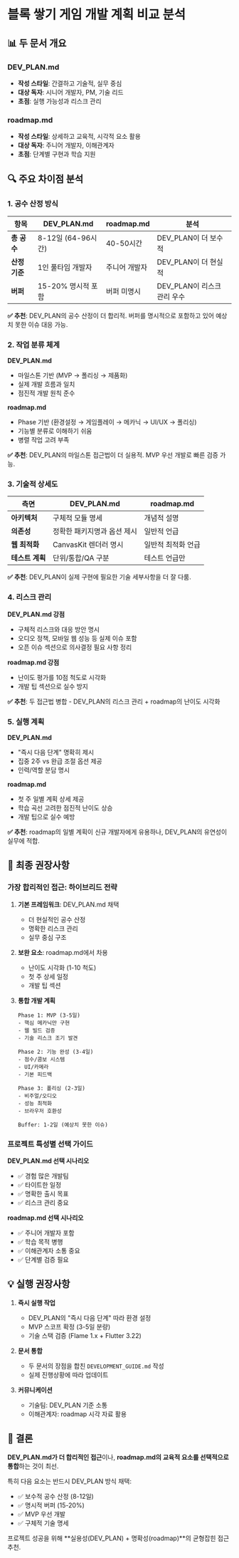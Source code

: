 # 블록 쌓기 게임 개발 계획 비교 분석

## 📊 두 문서 개요

### DEV_PLAN.md
- **작성 스타일**: 간결하고 기술적, 실무 중심
- **대상 독자**: 시니어 개발자, PM, 기술 리드
- **초점**: 실행 가능성과 리스크 관리

### roadmap.md  
- **작성 스타일**: 상세하고 교육적, 시각적 요소 활용
- **대상 독자**: 주니어 개발자, 이해관계자
- **초점**: 단계별 구현과 학습 지원

## 🔍 주요 차이점 분석

### 1. 공수 산정 방식

| 항목 | DEV_PLAN.md | roadmap.md | 분석 |
|------|-------------|------------|------|
| **총 공수** | 8-12일 (64-96시간) | 40-50시간 | DEV_PLAN이 더 보수적 |
| **산정 기준** | 1인 풀타임 개발자 | 주니어 개발자 | DEV_PLAN이 더 현실적 |
| **버퍼** | 15-20% 명시적 포함 | 버퍼 미명시 | DEV_PLAN이 리스크 관리 우수 |

**✅ 추천**: DEV_PLAN의 공수 산정이 더 합리적. 버퍼를 명시적으로 포함하고 있어 예상치 못한 이슈 대응 가능.

### 2. 작업 분류 체계

**DEV_PLAN.md**
- 마일스톤 기반 (MVP → 폴리싱 → 제품화)
- 실제 개발 흐름과 일치
- 점진적 개발 원칙 준수

**roadmap.md**
- Phase 기반 (환경설정 → 게임플레이 → 메카닉 → UI/UX → 폴리싱)
- 기능별 분류로 이해하기 쉬움
- 병렬 작업 고려 부족

**✅ 추천**: DEV_PLAN의 마일스톤 접근법이 더 실용적. MVP 우선 개발로 빠른 검증 가능.

### 3. 기술적 상세도

| 측면 | DEV_PLAN.md | roadmap.md |
|------|-------------|------------|
| **아키텍처** | 구체적 모듈 명세 | 개념적 설명 |
| **의존성** | 정확한 패키지명과 옵션 제시 | 일반적 언급 |
| **웹 최적화** | CanvasKit 렌더러 명시 | 일반적 최적화 언급 |
| **테스트 계획** | 단위/통합/QA 구분 | 테스트 언급만 |

**✅ 추천**: DEV_PLAN이 실제 구현에 필요한 기술 세부사항을 더 잘 다룸.

### 4. 리스크 관리

**DEV_PLAN.md 강점**
- 구체적 리스크와 대응 방안 명시
- 오디오 정책, 모바일 웹 성능 등 실제 이슈 포함
- 오픈 이슈 섹션으로 의사결정 필요 사항 정리

**roadmap.md 강점**
- 난이도 평가를 10점 척도로 시각화
- 개발 팁 섹션으로 실수 방지

**✅ 추천**: 두 접근법 병합 - DEV_PLAN의 리스크 관리 + roadmap의 난이도 시각화

### 5. 실행 계획

**DEV_PLAN.md**
- "즉시 다음 단계" 명확히 제시
- 집중 2주 vs 완급 조절 옵션 제공
- 인력/역할 분담 명시

**roadmap.md**
- 첫 주 일별 계획 상세 제공
- 학습 곡선 고려한 점진적 난이도 상승
- 개발 팁으로 실수 예방

**✅ 추천**: roadmap의 일별 계획이 신규 개발자에게 유용하나, DEV_PLAN의 유연성이 실무에 적합.

## 🎯 최종 권장사항

### 가장 합리적인 접근: **하이브리드 전략**

1. **기본 프레임워크**: DEV_PLAN.md 채택
   - 더 현실적인 공수 산정
   - 명확한 리스크 관리
   - 실무 중심 구조

2. **보완 요소**: roadmap.md에서 차용
   - 난이도 시각화 (1-10 척도)
   - 첫 주 상세 일정
   - 개발 팁 섹션

3. **통합 개발 계획**
   ```
   Phase 1: MVP (3-5일)
   - 핵심 메카닉만 구현
   - 웹 빌드 검증
   - 기술 리스크 조기 발견
   
   Phase 2: 기능 완성 (3-4일)
   - 점수/콤보 시스템
   - UI/카메라
   - 기본 피드백
   
   Phase 3: 폴리싱 (2-3일)
   - 비주얼/오디오
   - 성능 최적화
   - 브라우저 호환성
   
   Buffer: 1-2일 (예상치 못한 이슈)
   ```

### 프로젝트 특성별 선택 가이드

**DEV_PLAN.md 선택 시나리오**
- ✅ 경험 많은 개발팀
- ✅ 타이트한 일정
- ✅ 명확한 출시 목표
- ✅ 리스크 관리 중요

**roadmap.md 선택 시나리오**
- ✅ 주니어 개발자 포함
- ✅ 학습 목적 병행
- ✅ 이해관계자 소통 중요
- ✅ 단계별 검증 필요

## 💡 실행 권장사항

1. **즉시 실행 작업**
   - DEV_PLAN의 "즉시 다음 단계" 따라 환경 설정
   - MVP 스코프 확정 (3-5일 분량)
   - 기술 스택 검증 (Flame 1.x + Flutter 3.22)

2. **문서 통합**
   - 두 문서의 장점을 합친 `DEVELOPMENT_GUIDE.md` 작성
   - 실제 진행상황에 따라 업데이트

3. **커뮤니케이션**
   - 기술팀: DEV_PLAN 기준 소통
   - 이해관계자: roadmap 시각 자료 활용

## 📌 결론

**DEV_PLAN.md가 더 합리적인 접근**이나, **roadmap.md의 교육적 요소를 선택적으로 통합**하는 것이 최선.

특히 다음 요소는 반드시 DEV_PLAN 방식 채택:
- ✅ 보수적 공수 산정 (8-12일)
- ✅ 명시적 버퍼 (15-20%)
- ✅ MVP 우선 개발
- ✅ 구체적 기술 명세

프로젝트 성공을 위해 **실용성(DEV_PLAN) + 명확성(roadmap)**의 균형잡힌 접근 추천.